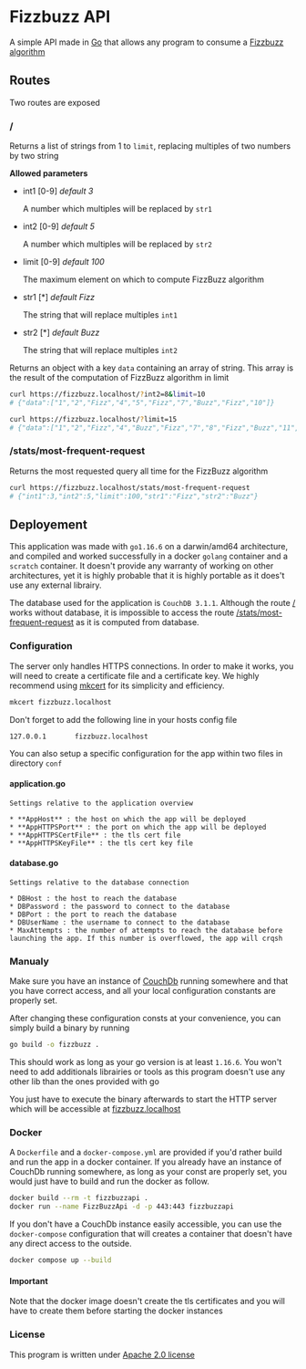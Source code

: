 # Fizzbuzz API

A simple API made in [Go](https://golang.org/) that allows any program to consume a [Fizzbuzz algorithm](https://en.wikipedia.org/wiki/Fizz_buzz)

## Routes

Two routes are exposed

### /

Returns a list of strings from 1 to `limit`, replacing multiples of two numbers by two string

**Allowed parameters**

* int1 [0-9] *default 3*
    
    A number which multiples will be replaced by `str1`
    
* int2 [0-9] *default 5*

    A number which multiples will be replaced by `str2`

* limit [0-9] *default 100*

    The maximum element on which to compute FizzBuzz algorithm

* str1 [*] *default Fizz*

    The string that will replace multiples `int1`

* str2 [*] *default Buzz*

    The string that will replace multiples `int2`

Returns an object with a key `data` containing an array of string. This array is the result of the computation of FizzBuzz algorithm in limit

```bash
curl https://fizzbuzz.localhost/?int2=8&limit=10
# {"data":["1","2","Fizz","4","5","Fizz","7","Buzz","Fizz","10"]}

curl https://fizzbuzz.localhost/?limit=15
# {"data":["1","2","Fizz","4","Buzz","Fizz","7","8","Fizz","Buzz","11","Fizz","13","14","FizzBuzz"]}
```

### /stats/most-frequent-request

Returns the most requested query all time for the FizzBuzz algorithm

```bash
curl https://fizzbuzz.localhost/stats/most-frequent-request
# {"int1":3,"int2":5,"limit":100,"str1":"Fizz","str2":"Buzz"}
```

## Deployement

This application was made with `go1.16.6` on a darwin/amd64 architecture, and compiled and worked successfully in a 
docker `golang` container and a `scratch` container. It doesn't provide any warranty of working on other architectures, yet
it is highly probable that it is highly portable as it does't use any external librairy.

The database used for the application is `CouchDB 3.1.1`. Although the route [/](#/) works without database, it is impossible to access
the route [/stats/most-frequent-request](#/stats/most-frequent-request) as it is computed from database.

### Configuration

The server only handles HTTPS connections. In order to make it works, you will need to create a certificate file and a certificate key.
We highly recommend using [mkcert](https://mkcert.org/) for its simplicity and efficiency.

```bash
mkcert fizzbuzz.localhost
```

Don't forget to add the following line in your hosts config file 

```text
127.0.0.1       fizzbuzz.localhost
```

You can also setup a specific configuration for the app within two files in directory `conf`

#### application.go

    Settings relative to the application overview

    * **AppHost** : the host on which the app will be deployed
    * **AppHTTPSPort** : the port on which the app will be deployed
    * **AppHTTPSCertFile** : the tls cert file
    * **AppHTTPSKeyFile** : the tls cert key file

#### database.go

    Settings relative to the database connection

    * DBHost : the host to reach the database
    * DBPassword : the password to connect to the database
    * DBPort : the port to reach the database
    * DBUserName : the username to connect to the database
    * MaxAttempts : the number of attempts to reach the database before launching the app. If this number is overflowed, the app will crqsh

### Manualy

Make sure you have an instance of [CouchDb](https://couchdb.apache.org/) running somewhere and that you have correct access,
and all your local configuration constants are properly set.

After changing these configuration consts at your convenience, you can simply build a binary by running

```bash
go build -o fizzbuzz .
```

This should work as long as your go version is at least `1.16.6`. You won't need to add additionals librairies or tools as
this program doesn't use any other lib than the ones provided with go

You just have to execute the binary afterwards to start the HTTP server which will be accessible at 
[fizzbuzz.localhost](https://fizzbuzz.localhost/)

### Docker

A `Dockerfile` and a `docker-compose.yml` are provided if you'd rather build and run the app in a docker container. If you
already have an instance of CouchDb running somewhere, as long as your const are properly set, you would just have to build
and run the docker as follow.

```bash
docker build --rm -t fizzbuzzapi .
docker run --name FizzBuzzApi -d -p 443:443 fizzbuzzapi
```

If you don't have a CouchDb instance easily accessible, you can use the `docker-compose` configuration that will creates
a container that doesn't have any direct access to the outside.

```bash
docker compose up --build
```

#### Important

Note that the docker image doesn't create the tls certificates and you will have to create them before starting the docker instances

### License

This program is written under [Apache 2.0 license](./License)
